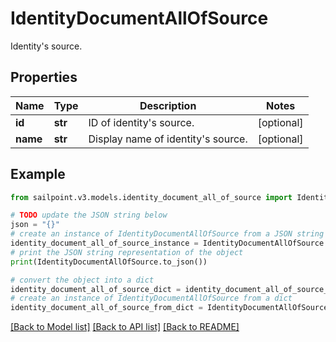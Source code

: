 # IdentityDocumentAllOfSource

Identity's source.

## Properties

Name | Type | Description | Notes
------------ | ------------- | ------------- | -------------
**id** | **str** | ID of identity&#39;s source. | [optional] 
**name** | **str** | Display name of identity&#39;s source. | [optional] 

## Example

```python
from sailpoint.v3.models.identity_document_all_of_source import IdentityDocumentAllOfSource

# TODO update the JSON string below
json = "{}"
# create an instance of IdentityDocumentAllOfSource from a JSON string
identity_document_all_of_source_instance = IdentityDocumentAllOfSource.from_json(json)
# print the JSON string representation of the object
print(IdentityDocumentAllOfSource.to_json())

# convert the object into a dict
identity_document_all_of_source_dict = identity_document_all_of_source_instance.to_dict()
# create an instance of IdentityDocumentAllOfSource from a dict
identity_document_all_of_source_from_dict = IdentityDocumentAllOfSource.from_dict(identity_document_all_of_source_dict)
```
[[Back to Model list]](../README.md#documentation-for-models) [[Back to API list]](../README.md#documentation-for-api-endpoints) [[Back to README]](../README.md)


